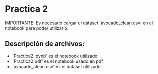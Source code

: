 # Practica 2

IMPORTANTE: Es necesario cargar el dataset 'avocado_clean.csv' en el notebook para poder utilizarlo.

## Descripción de archivos:

- 'Practica2.ipynb' es el notebook utilizado
- 'Practica2.pdf' es el notebook usado en pdf
- 'avocado_clean.csv' es el dataset utilizado
